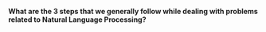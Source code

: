 **What are the 3 steps that we generally follow while dealing with problems related to Natural Language Processing?**
